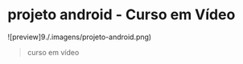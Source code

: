# projeto android - Curso em Vídeo
                      
![preview]9./.imagens/projeto-android.png)

> curso em vídeo
